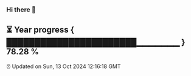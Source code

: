 ### Hi there 👋
⏳ Year progress { ███████████████████████▁▁▁▁▁▁▁ } 78.28 %
---
⏰ Updated on Sun, 13 Oct 2024 12:16:18 GMT

